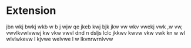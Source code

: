 # Extension
jbn wkj bwkj wkb w b 
 j wjw qe jkeb kwj bjk
jkw vw wkv vwekj vwk ,w vw, vwvlkvwlvwwj kw vkw vwvl
dnd n dsljs lclc
jkkwv kwvw vkw vwk 
kn w wl wlvlwkevw l
kjvwe welvwe l w
lkvnrwrnlvvw
